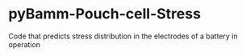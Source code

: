 # pyBamm-Pouch-cell-Stress
Code that predicts stress distribution in the electrodes of a battery in operation
